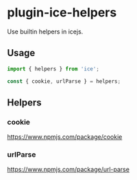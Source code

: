 # plugin-ice-helpers

Use builtin helpers in icejs.

## Usage

```js
import { helpers } from 'ice';

const { cookie, urlParse } = helpers;
```

## Helpers

### cookie

https://www.npmjs.com/package/cookie

### urlParse

https://www.npmjs.com/package/url-parse
